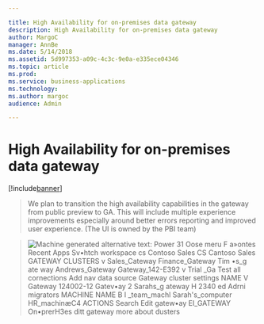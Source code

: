 ```yaml
---

title: High Availability for on-premises data gateway
description: High Availability for on-premises data gateway
author: MargoC
manager: AnnBe
ms.date: 5/14/2018
ms.assetid: 5d997353-a09c-4c3c-9e0a-e335ece04346
ms.topic: article
ms.prod: 
ms.service: business-applications
ms.technology: 
ms.author: margoc
audience: Admin

---
```

#  High Availability for on-premises data gateway


[!include[banner](../../../../includes/banner.md)]

>   We plan to transition the high availability capabilities in the gateway from
>   public preview to GA. This will include multiple experience improvements
>   especially around better errors reporting and improved user experience. (The
>   UI is owned by the PBI team)

>   ![Machine generated alternative text:
Power 31 
Oose meru 
F a»ontes 
Recent 
Apps 
Sv•htch workspace 
cs Contoso Sales 
CS 
Cantoso Sales 
GATEWAY CLUSTERS 
v Sales_Cateway 
Finance_Gateway 
Tim •s_g ate way 
Andrews_Gateway 
Gateway_142-E392 
v Trial _Ga 
Test all cornections 
Add nav data source 
Gateway cluster settings 
NAME V 
Gateway 124002-12 
Gatev•ay 2 
Sarahs_g ateway 
H 2340 
ed Adrni migrators 
MACHINE NAME 
B I _team_machl 
Sarah's_computer 
HR_machinæC4 
ACTIONS 
Search 
Edit gatew•ay 
EI_GATEWAY 
On•prerH3es ditt gateway 
more about dusters ](media/high-availability-premises-data-gateway-1.png "Machine generated alternative text:
Power 31 
Oose meru 
F a»ontes 
Recent 
Apps 
Sv•htch workspace 
cs Contoso Sales 
CS 
Cantoso Sales 
GATEWAY CLUSTERS 
v Sales_Cateway 
Finance_Gateway 
Tim •s_g ate way 
Andrews_Gateway 
Gateway_142-E392 
v Trial _Ga 
Test all cornections 
Add nav data source 
Gateway cluster settings 
NAME V 
Gateway 124002-12 
Gatev•ay 2 
Sarahs_g ateway 
H 2340 
ed Adrni migrators 
MACHINE NAME 
B I _team_machl 
Sarah's_computer 
HR_machinæC4 
ACTIONS 
Search 
Edit gatew•ay 
EI_GATEWAY 
On•prerH3es ditt gateway 
more about dusters ")
<!-- picture -->

